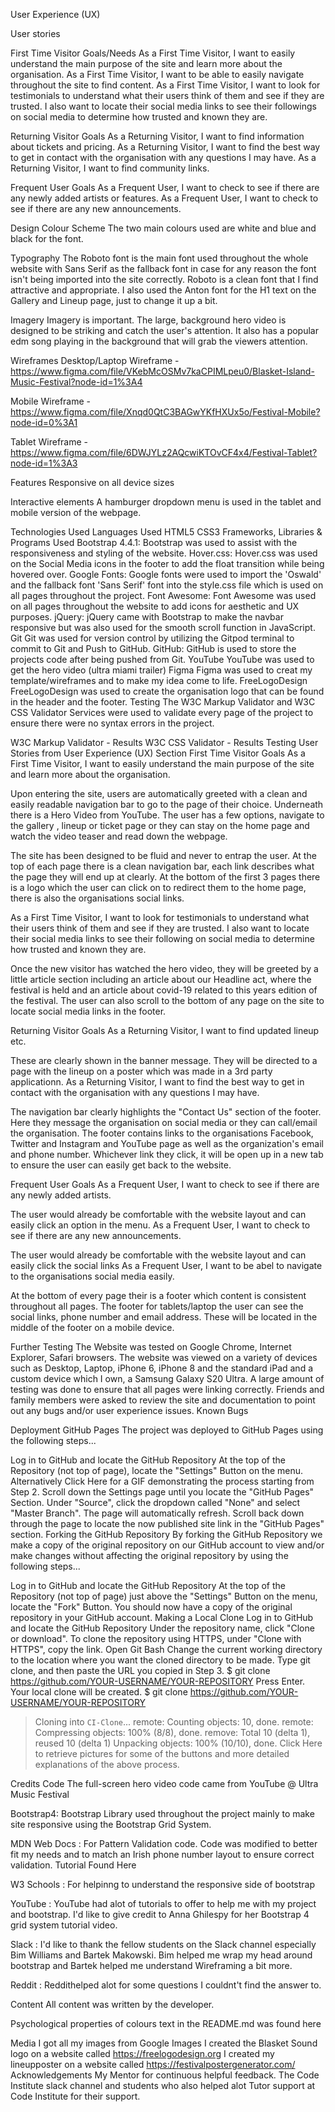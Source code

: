 User Experience (UX)

User stories

First Time Visitor Goals/Needs
As a First Time Visitor, I want to easily understand the main purpose of the site and learn more about the organisation.
As a First Time Visitor, I want to be able to easily navigate throughout the site to find content.
As a First Time Visitor, I want to look for testimonials to understand what their users think of them and see if they are trusted. 
I also want to locate their social media links to see their followings on social media to determine how trusted and known they are.

Returning Visitor Goals
As a Returning Visitor, I want to find information about tickets and pricing.
As a Returning Visitor, I want to find the best way to get in contact with the organisation with any questions I may have.
As a Returning Visitor, I want to find community links.

Frequent User Goals
As a Frequent User, I want to check to see if there are any newly added artists or features.
As a Frequent User, I want to check to see if there are any new announcements.

Design
Colour Scheme
The two main colours used are white and blue and black for the font.

Typography
The Roboto font is the main font used throughout the whole website with Sans Serif as the fallback font in case for any reason the font isn't being imported into the site correctly. 
Roboto is a clean font that I find attractive and appropriate. I also used the Anton font for the H1 text on the Gallery and Lineup page, just to change it up a bit.

Imagery
Imagery is important. The large, background hero video is designed to be striking and catch the user's attention. 
It also has a popular edm song playing in the background that will grab the viewers attention.

Wireframes
Desktop/Laptop Wireframe - https://www.figma.com/file/VKebMcOSMv7kaCPIMLpeu0/Blasket-Island-Music-Festival?node-id=1%3A4

Mobile Wireframe - https://www.figma.com/file/Xnqd0QtC3BAGwYKfHXUx5o/Festival-Mobile?node-id=0%3A1

Tablet Wireframe - https://www.figma.com/file/6DWJYLz2AQcwiKTOvCF4x4/Festival-Tablet?node-id=1%3A3

Features
Responsive on all device sizes

Interactive elements
A hamburger dropdown menu is used in the tablet and mobile version of the webpage.

Technologies Used
Languages Used
HTML5
CSS3
Frameworks, Libraries & Programs Used
Bootstrap 4.4.1:
Bootstrap was used to assist with the responsiveness and styling of the website.
Hover.css:
Hover.css was used on the Social Media icons in the footer to add the float transition while being hovered over.
Google Fonts:
Google fonts were used to import the 'Oswald' and the fallback font 'Sans Serif' font into the style.css file which is used on all pages throughout the project.
Font Awesome:
Font Awesome was used on all pages throughout the website to add icons for aesthetic and UX purposes.
jQuery:
jQuery came with Bootstrap to make the navbar responsive but was also used for the smooth scroll function in JavaScript.
Git
Git was used for version control by utilizing the Gitpod terminal to commit to Git and Push to GitHub.
GitHub:
GitHub is used to store the projects code after being pushed from Git.
YouTube 
YouTube was used to get the hero video (ultra miami trailer)
Figma 
Figma was used to creat my template/wireframes and to make my idea come to life.
FreeLogoDesign
FreeLogoDesign was used to create the organisation logo that can be found in the header and the footer.
Testing
The W3C Markup Validator and W3C CSS Validator Services were used to validate every page of the project to ensure there were no syntax errors in the project.

W3C Markup Validator - Results
W3C CSS Validator - Results
Testing User Stories from User Experience (UX) Section
First Time Visitor Goals
As a First Time Visitor, I want to easily understand the main purpose of the site and learn more about the organisation.

Upon entering the site, users are automatically greeted with a clean and easily readable navigation bar to go to the page of their choice. Underneath there is a Hero Video from YouTube.
The user has a few options, navigate to the gallery , lineup or ticket page or they can stay on the home page and watch the video teaser and read down the webpage.

The site has been designed to be fluid and never to entrap the user. At the top of each page there is a clean navigation bar, each link describes what the page they will end up at clearly.
At the bottom of the first 3 pages there is a logo which the user can click on to redirect them to the home page, there is also the organisations social links.

As a First Time Visitor, I want to look for testimonials to understand what their users think of them and see if they are trusted. I also want to locate their social media links to see their following on social media to determine how trusted and known they are.

Once the new visitor has watched the hero video, they will be greeted by a little article section including an article about our Headline act, where the festival is held and an article about covid-19 related to this years edition of the festival.
The user can also scroll to the bottom of any page on the site to locate social media links in the footer.

Returning Visitor Goals
As a Returning Visitor, I want to find updated lineup etc.

These are clearly shown in the banner message.
They will be directed to a page with the lineup on a poster which was made in a 3rd party applicationn.
As a Returning Visitor, I want to find the best way to get in contact with the organisation with any questions I may have.

The navigation bar clearly highlights the "Contact Us" section of the footer.
Here they message the organisation on social media or they can call/email the organisation.
The footer contains links to the organisations Facebook, Twitter and Instagram and YouTube page as well as the organization's email and phone number.
Whichever link they click, it will be open up in a new tab to ensure the user can easily get back to the website.

Frequent User Goals
As a Frequent User, I want to check to see if there are any newly added artists.

The user would already be comfortable with the website layout and can easily click an option in the menu.
As a Frequent User, I want to check to see if there are any new announcements.

The user would already be comfortable with the website layout and can easily click the social links
As a Frequent User, I want to be abel to navigate to the organisations social media easily.

At the bottom of every page their is a footer which content is consistent throughout all pages.
The footer for tablets/laptop the user can see the social links, phone number and email address.
These will be located in the middle of the footer on a mobile device.

Further Testing
The Website was tested on Google Chrome, Internet Explorer, Safari browsers.
The website was viewed on a variety of devices such as Desktop, Laptop, iPhone 6, iPhone 8 and the standard iPad and a custom device which I own, a Samsung Galaxy S20 Ultra.
A large amount of testing was done to ensure that all pages were linking correctly.
Friends and family members were asked to review the site and documentation to point out any bugs and/or user experience issues.
Known Bugs



Deployment
GitHub Pages
The project was deployed to GitHub Pages using the following steps...

Log in to GitHub and locate the GitHub Repository
At the top of the Repository (not top of page), locate the "Settings" Button on the menu.
Alternatively Click Here for a GIF demonstrating the process starting from Step 2.
Scroll down the Settings page until you locate the "GitHub Pages" Section.
Under "Source", click the dropdown called "None" and select "Master Branch".
The page will automatically refresh.
Scroll back down through the page to locate the now published site link in the "GitHub Pages" section.
Forking the GitHub Repository
By forking the GitHub Repository we make a copy of the original repository on our GitHub account to view and/or make changes without affecting the original repository by using the following steps...

Log in to GitHub and locate the GitHub Repository
At the top of the Repository (not top of page) just above the "Settings" Button on the menu, locate the "Fork" Button.
You should now have a copy of the original repository in your GitHub account.
Making a Local Clone
Log in to GitHub and locate the GitHub Repository
Under the repository name, click "Clone or download".
To clone the repository using HTTPS, under "Clone with HTTPS", copy the link.
Open Git Bash
Change the current working directory to the location where you want the cloned directory to be made.
Type git clone, and then paste the URL you copied in Step 3.
$ git clone https://github.com/YOUR-USERNAME/YOUR-REPOSITORY
Press Enter. Your local clone will be created.
$ git clone https://github.com/YOUR-USERNAME/YOUR-REPOSITORY
> Cloning into `CI-Clone`...
> remote: Counting objects: 10, done.
> remote: Compressing objects: 100% (8/8), done.
> remove: Total 10 (delta 1), reused 10 (delta 1)
> Unpacking objects: 100% (10/10), done.
Click Here to retrieve pictures for some of the buttons and more detailed explanations of the above process.

Credits
Code
The full-screen hero video code came from YouTube @ Ultra Music Festival

Bootstrap4: Bootstrap Library used throughout the project mainly to make site responsive using the Bootstrap Grid System.

MDN Web Docs : For Pattern Validation code. Code was modified to better fit my needs and to match an Irish phone number layout to ensure correct validation. Tutorial Found Here

W3 Schools : For helpinng to understand the responsive side of bootstrap

YouTube : YouTube had alot of tutorials to offer to help me with my project and bootstrap. I'd like to give credit to Anna Ghilespy for her Bootstrap 4 grid system tutorial video.

Slack : I'd like to thank the fellow students on the Slack channel especially Bim Williams and Bartek Makowski. Bim helped me wrap my head around bootstrap and Bartek helped me understand Wireframing a bit more.

Reddit : Reddithelped alot for some questions I couldnt't find the answer to.

Content
All content was written by the developer.

Psychological properties of colours text in the README.md was found here

Media
I got all my images from Google Images
I created the Blasket Sound logo on a website called https://freelogodesign.org
I created my lineupposter on a website called https://festivalpostergenerator.com/
Acknowledgements
My Mentor for continuous helpful feedback.
The Code Institute slack channel and students who also helped alot
Tutor support at Code Institute for their support.